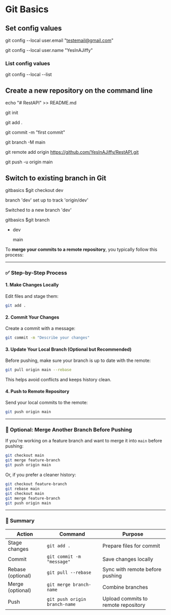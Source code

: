 # Git Basics
## Set config values
git config --local user.email "testemail@gmail.com"

git config --local user.name "YesInAJiffy"

### List config values
git config --local --list

## Create a new repository on the command line
echo "# RestAPI" >> README.md

git init

git add .

git commit -m "first commit"

git branch -M main

git remote add origin https://github.com/YesInAJiffy/RestAPI.git

git push -u origin main


## Switch to existing branch in Git


gitbasics $git checkout dev

branch 'dev' set up to track 'origin/dev'

Switched to a new branch 'dev'

gitbasics $git branch

* dev

  main




To **merge your commits to a remote repository**, you typically follow this process:

---

### ✅ Step-by-Step Process

#### 1. **Make Changes Locally**
Edit files and stage them:
```bash
git add .
```

#### 2. **Commit Your Changes**
Create a commit with a message:
```bash
git commit -m "Describe your changes"
```

#### 3. **Update Your Local Branch (Optional but Recommended)**
Before pushing, make sure your branch is up to date with the remote:
```bash
git pull origin main --rebase
```
This helps avoid conflicts and keeps history clean.

#### 4. **Push to Remote Repository**
Send your local commits to the remote:
```bash
git push origin main
```

---

### 🔄 Optional: Merge Another Branch Before Pushing

If you're working on a feature branch and want to merge it into `main` before pushing:

```bash
git checkout main
git merge feature-branch
git push origin main
```

Or, if you prefer a cleaner history:

```bash
git checkout feature-branch
git rebase main
git checkout main
git merge feature-branch
git push origin main
```

---

### 🧠 Summary

| Action         | Command                      | Purpose                              |
|----------------|------------------------------|--------------------------------------|
| Stage changes  | `git add .`                  | Prepare files for commit             |
| Commit         | `git commit -m "message"`    | Save changes locally                 |
| Rebase (optional) | `git pull --rebase`       | Sync with remote before pushing      |
| Merge (optional) | `git merge branch-name`    | Combine branches                     |
| Push           | `git push origin branch-name`| Upload commits to remote repository  |

